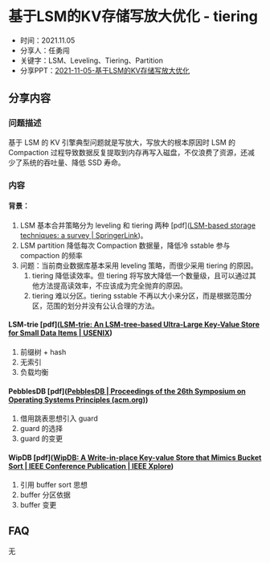 # 基于LSM的KV存储写放大优化 - tiering

- 时间：2021.11.05
- 分享人：任勇闯
- 关键字：LSM、Leveling、Tiering、Partition
- 分享PPT：[2021-11-05-基于LSM的KV存储写放大优化](./slides/2021-11-05-基于LSM的KV存储写放大优化.pdf)

## 分享内容

### 问题描述

基于 LSM 的 KV 引擎典型问题就是写放大，写放大的根本原因时 LSM 的 Compaction 过程导致数据反复提取到内存再写入磁盘，不仅浪费了资源，还减少了系统的吞吐量、降低 SSD 寿命。

### 内容

#### 背景：

1. LSM 基本合并策略分为 leveling 和 tiering 两种 [pdf]([LSM-based storage techniques: a survey | SpringerLink](https://link.springer.com/article/10.1007/s00778-019-00555-y))。
2. LSM partition 降低每次 Compaction 数据量，降低冷 sstable 参与 compaction 的频率
3. 问题：当前商业数据库基本采用 leveling 策略，而很少采用 tiering 的原因。
   1. tiering 降低读效率。但 tiering 将写放大降低一个数量级，且可以通过其他方法提高读效率，不应该成为完全抛弃的原因。
   2. tiering 难以分区。tiering sstable 不再以大小来分区，而是根据范围分区，范围的划分并没有公认合理的方法。

#### LSM-trie [pdf]([LSM-trie: An LSM-tree-based Ultra-Large Key-Value Store for Small Data Items | USENIX](https://www.usenix.org/conference/atc15/technical-session/presentation/wu))

1. 前缀树 + hash
2. 无索引
3. 负载均衡

#### PebblesDB [pdf]([PebblesDB | Proceedings of the 26th Symposium on Operating Systems Principles (acm.org)](https://dl.acm.org/doi/abs/10.1145/3132747.3132765))

1. 借用跳表思想引入 guard
2. guard 的选择
3. guard 的变更

#### WipDB [pdf]([WipDB: A Write-in-place Key-value Store that Mimics Bucket Sort | IEEE Conference Publication | IEEE Xplore](https://ieeexplore.ieee.org/abstract/document/9458602))

1. 引用 buffer sort 思想
2. buffer 分区依据
3. buffer 变更

## FAQ

无